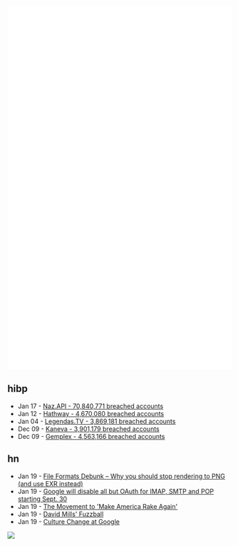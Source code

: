 ![Metrics](https://raw.githubusercontent.com/phixion/phixion/master/metrics.svg)

## hibp

<!--
for https://github.com/phixion/phixion/blob/main/.github/workflows/feeds.yml
-->
<!--START_SECTION:haveibeenpwnd-->
- Jan 17 - [Naz.API - 70,840,771 breached accounts](https://haveibeenpwned.com/PwnedWebsites#NazApi)
- Jan 12 - [Hathway - 4,670,080 breached accounts](https://haveibeenpwned.com/PwnedWebsites#Hathway)
- Jan 04 - [Legendas.TV - 3,869,181 breached accounts](https://haveibeenpwned.com/PwnedWebsites#LegendasTV)
- Dec 09 - [Kaneva - 3,901,179 breached accounts](https://haveibeenpwned.com/PwnedWebsites#Kaneva)
- Dec 09 - [Gemplex - 4,563,166 breached accounts](https://haveibeenpwned.com/PwnedWebsites#Gemplex)
<!--END_SECTION:haveibeenpwnd-->

## hn

<!--
for https://github.com/phixion/phixion/blob/main/.github/workflows/feeds.yml
-->
<!--START_SECTION:hn-->
- Jan 19 - [File Formats Debunk – Why you should stop rendering to PNG (and use EXR instead)](https://skientia.co/cgi/image-formats)
- Jan 19 - [Google will disable all but OAuth for IMAP, SMTP and POP starting Sept. 30](https://workspaceupdates.googleblog.com/2023/09/winding-down-google-sync-and-less-secure-apps-support.html)
- Jan 19 - [The Movement to 'Make America Rake Again'](https://reasonstobecheerful.world/make-america-rake-again-leaf-blower-bans/)
- Jan 19 - [David Mills' Fuzzball](https://github.com/pdp11/fuzzball-operating-system)
- Jan 19 - [Culture Change at Google](https://social.clawhammer.net/blog/posts/2024-01-19-CultureChange/)
<!--END_SECTION:hn-->

<!--
for https://yhype.me
-->
![](https://hit.yhype.me/github/profile?user_id=13013670)
